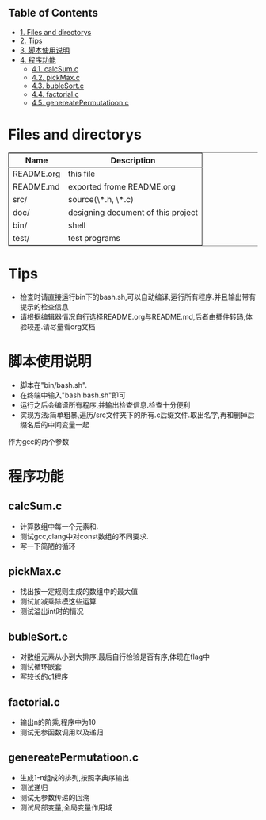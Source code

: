 <div id="table-of-contents">
<h2>Table of Contents</h2>
<div id="text-table-of-contents">
<ul>
<li><a href="#sec-1">1. Files and directorys</a></li>
<li><a href="#sec-2">2. Tips</a></li>
<li><a href="#sec-3">3. 脚本使用说明</a></li>
<li><a href="#sec-4">4. 程序功能</a>
<ul>
<li><a href="#sec-4-1">4.1. calcSum.c</a></li>
<li><a href="#sec-4-2">4.2. pickMax.c</a></li>
<li><a href="#sec-4-3">4.3. bubleSort.c</a></li>
<li><a href="#sec-4-4">4.4. factorial.c</a></li>
<li><a href="#sec-4-5">4.5. genereatePermutatioon.c</a></li>
</ul>
</li>
</ul>
</div>
</div>

# Files and directorys<a id="sec-1" name="sec-1"></a>

<table border="2" cellspacing="0" cellpadding="6" rules="groups" frame="hsides">


<colgroup>
<col  class="left" />

<col  class="left" />
</colgroup>
<thead>
<tr>
<th scope="col" class="left">Name</th>
<th scope="col" class="left">Description</th>
</tr>
</thead>

<tbody>
<tr>
<td class="left">README.org</td>
<td class="left">this file</td>
</tr>


<tr>
<td class="left">README.md</td>
<td class="left">exported frome README.org</td>
</tr>


<tr>
<td class="left">src/</td>
<td class="left">source(\*.h, \*.c)</td>
</tr>


<tr>
<td class="left">doc/</td>
<td class="left">designing decument of this project</td>
</tr>


<tr>
<td class="left">bin/</td>
<td class="left">shell</td>
</tr>


<tr>
<td class="left">test/</td>
<td class="left">test programs</td>
</tr>
</tbody>
</table>

# Tips<a id="sec-2" name="sec-2"></a>

-   检查时请直接运行bin下的bash.sh,可以自动编译,运行所有程序.并且输出带有提示的检查信息
-   请根据编辑器情况自行选择README.org与README.md,后者由插件转码,体验较差.请尽量看org文档

# 脚本使用说明<a id="sec-3" name="sec-3"></a>

-   脚本在"bin/bash.sh".
-   在终端中输入"bash bash.sh"即可
-   运行之后会编译所有程序,并输出检查信息.检查十分便利
-   实现方法:简单粗暴,遍历/src文件夹下的所有.c后缀文件.取出名字,再和删掉后缀名后的中间变量一起

作为gcc的两个参数

# 程序功能<a id="sec-4" name="sec-4"></a>

## calcSum.c<a id="sec-4-1" name="sec-4-1"></a>

-   计算数组中每一个元素和.
-   测试gcc,clang中对const数组的不同要求.
-   写一下简陋的循环

## pickMax.c<a id="sec-4-2" name="sec-4-2"></a>

-   找出按一定规则生成的数组中的最大值
-   测试加减乘除模这些运算
-   测试溢出int时的情况

## bubleSort.c<a id="sec-4-3" name="sec-4-3"></a>

-   对数组元素从小到大排序,最后自行检验是否有序,体现在flag中
-   测试循环嵌套
-   写较长的c1程序

## factorial.c<a id="sec-4-4" name="sec-4-4"></a>

-   输出n的阶乘,程序中为10
-   测试无参函数调用以及递归

## genereatePermutatioon.c<a id="sec-4-5" name="sec-4-5"></a>

-   生成1-n组成的排列,按照字典序输出
-   测试递归
-   测试无参数传递的回溯
-   测试局部变量,全局变量作用域